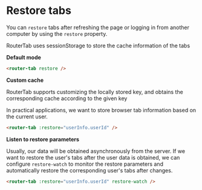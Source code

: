 # Restore tabs

You can `restore` tabs after refreshing the page or logging in from another computer by using the `restore` property.

RouterTab uses sessionStorage to store the cache information of the tabs

<doc-links api="#restore" demo="/restore/"></doc-links>

**Default mode**

``` html
<router-tab restore />
```

**Custom cache**

RouterTab supports customizing the locally stored key, and obtains the corresponding cache according to the given key

In practical applications, we want to store browser tab information based on the current user.

``` html
<router-tab :restore="userInfo.userId" />
```

**Listen to restore parameters**

Usually, our data will be obtained asynchronously from the server. If we want to restore the user's tabs after the user data is obtained, we can configure `restore-watch` to monitor the restore parameters and automatically restore the corresponding user's tabs after changes.

``` html
<router-tab :restore="userInfo.userId" restore-watch />
```
